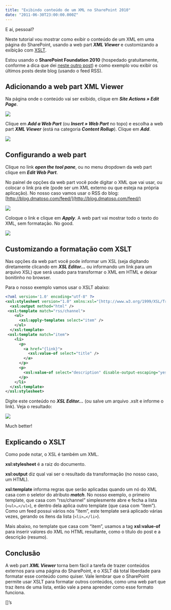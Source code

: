 ```yaml
---
title: "Exibindo conteúdo de um XML no SharePoint 2010"
date: "2011-06-30T23:00:00.000Z"
---
```

E aí, pessoal?

Neste tutorial vou mostrar como exibir o conteúdo de um XML em uma página do SharePoint, usando a web part **_XML Viewer_** e customizando a exibição com [XSLT](http://www.w3schools.com/xsl/).

Estou usando o **SharePoint Foundation 2010** (hospedado gratuitamente, conforme a dica que dei [neste outro post](http://blog.dmatoso.com/2011/06/hospedagem-gratuita-de-sharepoint-2010/)) e como exemplo vou exibir os últimos posts deste blog (usando o feed RSS).

## Adicionando a web part XML Viewer

Na página onde o conteúdo vai ser exibido, clique em **_Site Actions » Edit Page_**.

![](/0_hbeApdFTFHKAKoTx.png)

Clique em **_Add a Web Part_** (ou **_Insert » Web Part_** no topo) e escolha a web part **_XML Viewer_** (está na categoria **_Content Rollup_**). Clique em **_Add_**.

![](/0_Ehi3Q9niSGXfAGY_.png)

## Configurando a web part

Clique no link **_open the tool pane_**, ou no menu dropdown da web part clique em **_Edit Web Part_**.

No painel de opções da web part você pode digitar o XML que vai usar, ou colocar o link pra ele (pode ser um XML externo ou que esteja na própria aplicação). No nosso caso vamos usar o RSS do blog: [http://blog.dmatoso.com/feed/](http://blog.dmatoso.com/feed/)

![](/0_rcso9B0I6w3E0y5q.png)

Coloque o link e clique em **_Apply_**. A web part vai mostrar todo o texto do XML, sem formatação. No good.

![](/0_e2sz-EE8jSoxgzgz.png)

## Customizando a formatação com XSLT

Nas opções da web part você pode informar um XSL (seja digitando diretamente clicando em **_XSL Editor…_** ou informando um link para um arquivo XSL) que será usado para transformar o XML em HTML e deixar bonitinho no browser.

Para o nosso exemplo vamos usar o XSLT abaixo:

```xml
<?xml version='1.0' encoding="utf-8" ?>  
<xsl:stylesheet version="1.0" xmlns:xsl="[http://www.w3.org/1999/XSL/Transform](http://www.w3.org/1999/XSL/Transform)">  
  <xsl:output method="html" />  
 <xsl:template match="rss/channel">  
    <ul>  
      <xsl:apply-templates select="item" />  
    </ul>  
  </xsl:template>  
 <xsl:template match="item">  
    <li>  
      <p>  
        <a href="{link}">  
          <xsl:value-of select="title" />  
        </a>  
      </p>  
      <p>  
        <xsl:value-of select="description" disable-output-escaping="yes"/>  
      </p>  
    </li>  
  </xsl:template>  
</xsl:stylesheet>
```

Digite este conteúdo no **_XSL Editor…_** (ou salve um arquivo .xslt e informe o link). Veja o resultado:

![](/0_NUUVfdn8s_CCUnZE.png)

Much better!

## Explicando o XSLT

Como pode notar, o XSL é também um XML.

**xsl:stylesheet** é a raiz do documento.

**xsl:output** diz qual vai ser o resultado da transformação (no nosso caso, um HTML).

**xsl:template** informa regras que serão aplicadas quando um nó do XML casa com o seletor do atributo **_match_**. No nosso exemplo, o primeiro template, que casa com “rss/channel” simplesmente abre e fecha a lista (`<ul>…</ul>`), e dentro dela aplica outro template (que casa com “item”). Como um feed possui vários nós “item”, este template será aplicado várias vezes, gerando os ítens da lista (`<li>…</li>`).

Mais abaixo, no template que casa com “item”, usamos a tag **xsl:value-of** para inserir valores do XML no HTML resultante, como o título do post e a descrição (resumo).

## Conclusão

A web part **_XML Viewer_** torna bem fácil a tarefa de trazer conteúdos externos para uma página do SharePoint, e o XSLT dá total liberdade para formatar esse conteúdo como quiser. Vale lembrar que o SharePoint permite usar XSLT para formatar outros conteúdos, como uma web part que traz ítens de uma lista, então vale a pena aprender como esse formato funciona.

\[\]’s